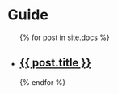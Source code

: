 <div class="doc-sidebar">

  <h1 class="doc-heading">Guide</h1>

  <ul class="doc-list">
    {% for post in site.docs %}
      <li>
        <h2>
          <a class="doc-link" href="{{ post.url | prepend: site.baseurl }}">{{ post.title }}</a>
        </h2>
      </li>
    {% endfor %}
  </ul>
</div>
